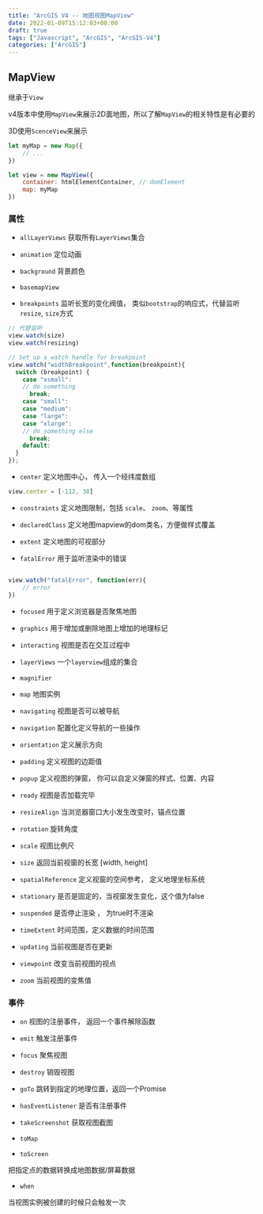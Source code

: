 ```yaml
---
title: "ArcGIS V4 -- 地图视图MapView"
date: 2022-01-09T15:12:03+08:00
draft: true
tags: ["Javascript", "ArcGIS", "ArcGIS-V4"]
categories: ["ArcGIS"]
---
```


## MapView

继承于`View`

v4版本中使用`MapView`来展示2D面地图，所以了解`MapView`的相关特性是有必要的

3D使用`ScenceView`来展示

```js
let myMap = new Map({
    // ...
})

let view = new MapView({
    container: htmlElementContainer, // domElement
    map: myMap
})
```

### 属性

- `allLayerViews`  获取所有`LayerViews`集合

- `animation` 定位动画

- `background` 背景颜色

- `basemapView` 

- `breakpoints` 监听长宽的变化阀值， 类似`bootstrap`的响应式，代替监听`resize`, `size`方式

```js
// 代替监听
view.watch(size)
view.watch(resizing)

// Set up a watch handle for breakpoint
view.watch("widthBreakpoint",function(breakpoint){
  switch (breakpoint) {
    case "xsmall":
    // do something
      break;
    case "small":
    case "medium":
    case "large":
    case "xlarge":
    // do something else
      break;
    default:
  }
});
```

- `center` 定义地图中心， 传入一个经纬度数组

```js
view.center = [-112, 38]

```

- `constraints` 定义地图限制，包括 `scale`、 `zoom`、等属性

- `declaredClass` 定义地图mapview的dom类名，方便做样式覆盖

- `extent` 定义地图的可视部分

- `fatalError` 用于监听渲染中的错误

```js

view.watch("fatalError", function(err){
    // error
})

```

- `focused` 用于定义浏览器是否聚焦地图

- `graphics` 用于增加或删除地图上增加的地理标记

- `interacting` 视图是否在交互过程中

- `layerViews` 一个`layerview`组成的集合

- `magnifier` 

- `map` 地图实例

- `navigating` 视图是否可以被导航

- `navigation` 配置化定义导航的一些操作

- `orientation` 定义展示方向

- `padding` 定义视图的边距值

- `popup` 定义视图的弹窗， 你可以自定义弹窗的样式、位置、内容

- `ready` 视图是否加载完毕

- `resizeAlign` 当浏览器窗口大小发生改变时，锚点位置

- `rotation` 旋转角度

- `scale` 视图比例尺

- `size` 返回当前视窗的长宽 [width, height]

- `spatialReference` 定义视窗的空间参考， 定义地理坐标系统

- `stationary` 是否是固定的，当视窗发生变化，这个值为false

- `suspended` 是否停止渲染 ， 为true时不渲染

- `timeExtent` 时间范围，定义数据的时间范围

- `updating` 当前视图是否在更新

- `viewpoint` 改变当前视图的视点

- `zoom` 当前视图的变焦值

### 事件

- `on` 视图的注册事件， 返回一个事件解除函数

- `emit` 触发注册事件

- `focus` 聚焦视图

- `destroy` 销毁视图

- `goTo` 跳转到指定的地理位置，返回一个Promise

- `hasEventListener` 是否有注册事件

- `takeScreenshot` 获取视图截图

- `toMap`
- `toScreen`

把指定点的数据转换成地图数据/屏幕数据

- `when`

当视图实例被创建的时候只会触发一次







